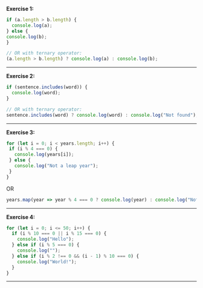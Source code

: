 **Exercise 1:**  
``` js
if (a.length > b.length) {
  console.log(a);
} else {
console.log(b);
}

// OR with ternary operator:
(a.length > b.length) ? console.log(a) : console.log(b);
```
---

**Exercise 2:**  
``` js
if (sentence.includes(word)) {
  console.log(word);
}

// OR with ternary operator:
sentence.includes(word) ? console.log(word) : console.log("Not found");
```
---

**Exercise 3:** 
 ```js
 for (let i = 0; i < years.length; i++) {
  if (i % 4 === 0) {
    console.log(years[i]);
  } else {
    console.log("Not a leap year");
  }
}
```
OR
```js
years.map(year => year % 4 === 0 ? console.log(year) : console.log("Not a leap year"))
```
---

**Exercise 4:**  
```js
for (let i = 0; i <= 50; i++) {  
  if (i % 10 === 0 || i % 15 === 0) {
    console.log("Hello");
  } else if (i % 5 === 0) {
    console.log("");
  } else if (i % 2 !== 0 && (i - 1) % 10 === 0) {
    console.log("World!");
  }
}
```
---
